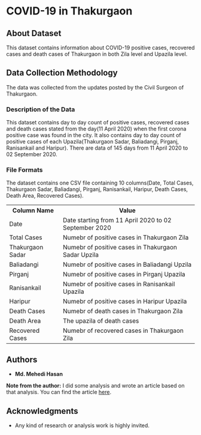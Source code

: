 # COVID-19 in Thakurgaon

## About Dataset
This dataset contains information about COVID-19 positive cases, recovered cases and death cases of Thakurgaon in both Zila level and Upazila level.

## Data Collection Methodology
The data was collected from the updates posted by the Civil Surgeon of Thakurgaon.

### Description of the Data
This dataset contains day to day count of positive cases, recovered cases and death cases stated from the day(11 April 2020) when the first corona positive case was found in the city. It also contains day to day count of positive cases of each Upazila(Thakurgaon Sadar, Baliadangi, Pirganj, Ranisankail and  Haripur). There are data of 145 days from 11 April 2020 to 02 September 2020.

### File Formats
The dataset contains one CSV file containing 10 columns(Date, Total Cases, Thakurgaon Sadar, Baliadangi, Pirganj, Ranisankail, Haripur, Death Cases, Death Area, Recovered Cases).

<table>
  <tr>
    <th>Column Name</th>
    <th>Value</th>
  </tr>
  <tr>
    <td>Date</td>
    <td>Date starting from 11 April 2020 to 02 September 2020</td>
  </tr>
  <tr>
    <td>Total Cases</td>
    <td>Numebr of positive cases in Thakurgaon Zila</td>
  </tr>
  <tr>
    <td>Thakurgaon Sadar</td>
    <td>Numebr of positive cases in Thakurgaon Sadar Upzila</td>
  </tr>
  <tr>
    <td>Baliadangi</td>
    <td>Numebr of positive cases in Baliadangi Upzila</td>
  </tr>
  <tr>
    <td>Pirganj</td>
    <td>Numebr of positive cases in Pirganj Upazila</td>
  </tr>
  <tr>
    <td>Ranisankail</td>
    <td>Numebr of positive cases in Ranisankail Upazila</td>
  </tr>
  <tr>
    <td>Haripur</td>
    <td>Numebr of positive cases in Haripur Upazila</td>
  </tr>
  <tr>
    <td>Death Cases</td>
    <td>Numebr of death cases in Thakurgaon Zila</td>
  </tr>
  <tr>
    <td>Death Area</td>
    <td>The upazila of death cases</td>
  </tr>
  <tr>
    <td>Recovered Cases</td>
    <td>Numebr of recovered cases in Thakurgaon Zila</td>
  </tr>
</table>

## Authors
* **Md. Mehedi Hasan**

**Note from the author:** I did some analysis and wrote an article based on that analysis. You can find the article [here](https://www.linkedin.com/pulse/analysis-covid-19-situation-thakurgaon-mehedi-hasan/?trackingId=mOVeSmDkRrirwWSPhVFt1g%3D%3D).

## Acknowledgments
* Any kind of research or analysis work is highly invited.
